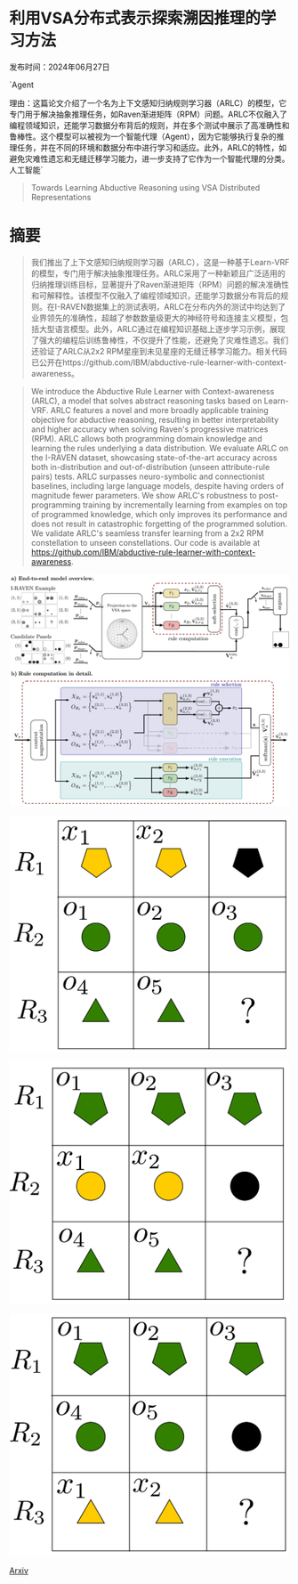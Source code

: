 # 利用VSA分布式表示探索溯因推理的学习方法

发布时间：2024年06月27日

`Agent

理由：这篇论文介绍了一个名为上下文感知归纳规则学习器（ARLC）的模型，它专门用于解决抽象推理任务，如Raven渐进矩阵（RPM）问题。ARLC不仅融入了编程领域知识，还能学习数据分布背后的规则，并在多个测试中展示了高准确性和鲁棒性。这个模型可以被视为一个智能代理（Agent），因为它能够执行复杂的推理任务，并在不同的环境和数据分布中进行学习和适应。此外，ARLC的特性，如避免灾难性遗忘和无缝迁移学习能力，进一步支持了它作为一个智能代理的分类。` `人工智能`

> Towards Learning Abductive Reasoning using VSA Distributed Representations

# 摘要

> 我们推出了上下文感知归纳规则学习器（ARLC），这是一种基于Learn-VRF的模型，专门用于解决抽象推理任务。ARLC采用了一种新颖且广泛适用的归纳推理训练目标，显著提升了Raven渐进矩阵（RPM）问题的解决准确性和可解释性。该模型不仅融入了编程领域知识，还能学习数据分布背后的规则。在I-RAVEN数据集上的测试表明，ARLC在分布内外的测试中均达到了业界领先的准确性，超越了参数数量级更大的神经符号和连接主义模型，包括大型语言模型。此外，ARLC通过在编程知识基础上逐步学习示例，展现了强大的编程后训练鲁棒性，不仅提升了性能，还避免了灾难性遗忘。我们还验证了ARLC从2x2 RPM星座到未见星座的无缝迁移学习能力。相关代码已公开在https://github.com/IBM/abductive-rule-learner-with-context-awareness。

> We introduce the Abductive Rule Learner with Context-awareness (ARLC), a model that solves abstract reasoning tasks based on Learn-VRF. ARLC features a novel and more broadly applicable training objective for abductive reasoning, resulting in better interpretability and higher accuracy when solving Raven's progressive matrices (RPM). ARLC allows both programming domain knowledge and learning the rules underlying a data distribution. We evaluate ARLC on the I-RAVEN dataset, showcasing state-of-the-art accuracy across both in-distribution and out-of-distribution (unseen attribute-rule pairs) tests. ARLC surpasses neuro-symbolic and connectionist baselines, including large language models, despite having orders of magnitude fewer parameters. We show ARLC's robustness to post-programming training by incrementally learning from examples on top of programmed knowledge, which only improves its performance and does not result in catastrophic forgetting of the programmed solution. We validate ARLC's seamless transfer learning from a 2x2 RPM constellation to unseen constellations. Our code is available at https://github.com/IBM/abductive-rule-learner-with-context-awareness.

![利用VSA分布式表示探索溯因推理的学习方法](../../../paper_images/2406.19121/x1.png)

![利用VSA分布式表示探索溯因推理的学习方法](../../../paper_images/2406.19121/x2.png)

![利用VSA分布式表示探索溯因推理的学习方法](../../../paper_images/2406.19121/x3.png)

![利用VSA分布式表示探索溯因推理的学习方法](../../../paper_images/2406.19121/x4.png)

[Arxiv](https://arxiv.org/abs/2406.19121)